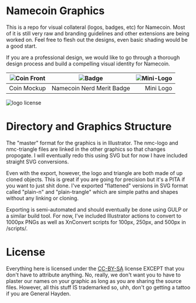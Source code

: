 Namecoin Graphics
=================

This is a repo for visual collateral (logos, badges, etc) for Namecoin.  Most of it is still very raw and branding guidelines and other extensions are being worked on.  Feel free to flesh out the designs, even basic shading would be a good start.

If you are a professional design, we would like to go through a thorough design process and build a compelling visual identity for Namecoin.

| ![Coin Front](https://raw.github.com/indolering/nmc-graphics/master/png/500/nmc-coinage-2up.png) | ![Badge](https://raw.github.com/indolering/nmc-graphics/master/png/250/badge-prototype.png) |      ![Mini-Logo](https://raw.github.com/indolering/nmc-graphics/master/png/100/nmc-logo-mini.png) |
| :-----------: | :-----------: | -----------: |
| Coin Mockup | Namecoin Nerd Merit Badge | Mini Logo |

![logo license](http://i.creativecommons.org/l/by-sa/4.0/80x15.png)


Directory and Graphics Structure
================================
The "master" format for the graphics is in Illustrator.  The nmc-logo and nmc-triangle files are linked in the other graphics so that changes propogate.  I will eventually redo this using SVG but for now I have included straight SVG conversions.

Even with the export, however, the logo and triangle are both made of up cloned objects. This is great if you are going for precision but it's a PITA if you want to just shit done.  I've exported "flattened" versions in SVG format called "plain-n" and "plain-trangle" which are simple paths and shapes without any linking or cloning.

Exporting is semi-automated and should eventually be done using GULP or a similar build tool.  For now, I've included Illustrator actions to convert to 1000px PNGs as well as XnConvert scripts for 100px, 250px, and 500px in /scripts/.

License
=======
Everything here is licensed under the [CC-BY-SA](http://creativecommons.org/licenses/by-sa/4.0/deed.en_US) license EXCEPT that you don't have to attribute anything.  No, really, we don't want you to have to plaster our names on your graphic as long as you are sharing the source files.  However, all this stuff IS trademarked so, uhh, don't go getting a tattoo if you are General Hayden. 
